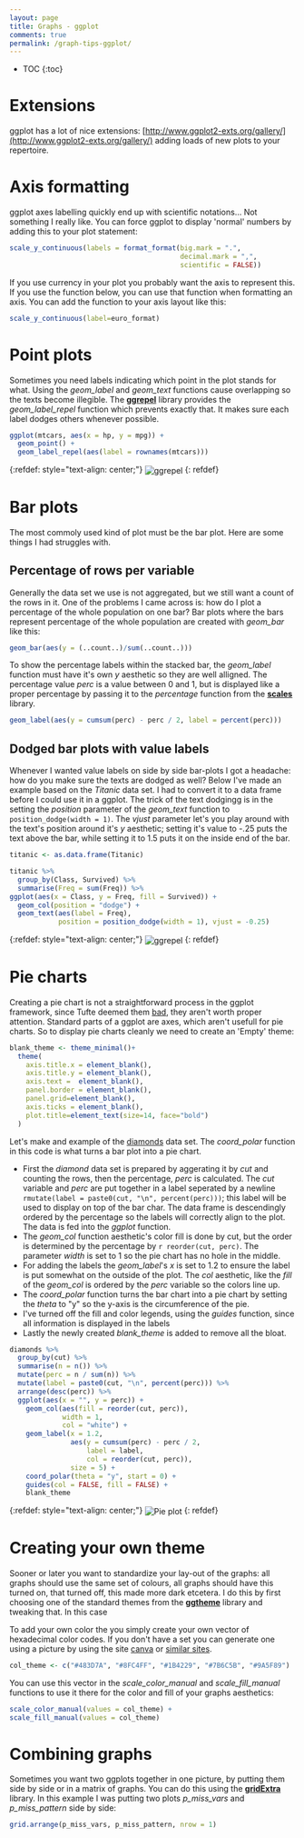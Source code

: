 ```yaml
---
layout: page
title: Graphs - ggplot
comments: true
permalink: /graph-tips-ggplot/
---
```


* TOC
{:toc}

# Extensions 

ggplot has a lot of nice extensions: [http://www.ggplot2-exts.org/gallery/](http://www.ggplot2-exts.org/gallery/) adding loads of new plots to your repertoire.

# Axis formatting

ggplot axes labelling quickly end up with scientific notations... Not something I really like. You can force ggplot to display 'normal' numbers by adding this to your plot statement:

```r
scale_y_continuous(labels = format_format(big.mark = ".",
                                          decimal.mark = ",",
                                          scientific = FALSE))
```

If you use currency in your plot you probably want the axis to represent this. If you use the function below, you can use that function when formatting an axis. You can add the function to your axis layout like this:

```r
scale_y_continuous(label=euro_format)
```

# Point plots

Sometimes you need labels indicating which point in the plot stands for what. Using the _geom_label_ and _geom_text_ functions cause overlapping so the texts become illegible. The **[ggrepel](https://cran.r-project.org/web/packages/ggrepel/vignettes/ggrepel.html)** library provides the _geom_label_repel_ function which prevents exactly that. It makes sure each label dodges others whenever possible.
```r
ggplot(mtcars, aes(x = hp, y = mpg)) +
  geom_point() +
  geom_label_repel(aes(label = rownames(mtcars))) 
```

{:refdef: style="text-align: center;"}
<img src="/_pages/snippets-and-tips/graphs/ggrepel.png" alt="ggrepel" align="center"/>
{: refdef}

# Bar plots

The most commoly used kind of plot must be the bar plot. Here are some things I had struggles with.

## Percentage of rows per variable

Generally the data set we use is not aggregated, but we still want a count of the rows in it. One of the problems I came across is: how do I plot a percentage of the whole population on one bar? Bar plots where the bars represent percentage of the whole population are created with _geom_bar_ like this:
```r
geom_bar(aes(y = (..count..)/sum(..count..)))
```
To show the percentage labels within the stacked bar, the _geom_label_ function must have it's own _y_ aesthetic so they are well alligned. The percentage value _perc_ is a value between 0 and 1, but is displayed like a proper percentage by passing it to the _percentage_ function from the **[scales](https://www.rdocumentation.org/packages/scales)** library.
```r
geom_label(aes(y = cumsum(perc) - perc / 2, label = percent(perc))) 
```
## Dodged bar plots with value labels

Whenever I wanted value labels on side by side bar-plots I got a headache: how do you make sure the texts are dodged as well? Below I've made an example based on the _Titanic_ data set. I had to convert it to a data frame before I could use it in a ggplot. The trick of the text dodgingg is in the setting the _position_ parameter of the _geom_text_ function to ```position_dodge(width = 1)```. The _vjust_ parameter let's you play around with the text's position around it's _y_ aesthetic; setting it's value to -.25 puts the text above the bar, while setting it to 1.5 puts it on the inside end of the bar.
```r
titanic <- as.data.frame(Titanic)

titanic %>% 
  group_by(Class, Survived) %>% 
  summarise(Freq = sum(Freq)) %>% 
ggplot(aes(x = Class, y = Freq, fill = Survived)) + 
  geom_col(position = "dodge") +
  geom_text(aes(label = Freq), 
            position = position_dodge(width = 1), vjust = -0.25)
```

{:refdef: style="text-align: center;"}
<img src="/_pages/snippets-and-tips/graphs/bar-plot-dodge.png" alt="ggrepel" align="center"/>
{: refdef}

# Pie charts

Creating a pie chart is not a straightforward process in the ggplot framework, since Tufte deemed them [bad](http://speakingppt.com/2013/03/18/why-tufte-is-flat-out-wrong-about-pie-charts/), they aren't worth proper attention. Standard parts of a ggplot are axes, which aren't usefull for pie charts. So to display pie charts cleanly we need to create an  'Empty' theme:
```r
blank_theme <- theme_minimal()+
  theme(
    axis.title.x = element_blank(),
    axis.title.y = element_blank(),
    axis.text =  element_blank(),
    panel.border = element_blank(),
    panel.grid=element_blank(),
    axis.ticks = element_blank(),
    plot.title=element_text(size=14, face="bold")
  )
```
Let's make and example of the [diamonds](http://ggplot2.tidyverse.org/reference/diamonds.html) data set. The _coord_polar_ function in this code is what turns a bar plot into a pie chart. 

* First the _diamond_ data set is prepared by aggerating it by _cut_ and counting the rows, then the percentage, _perc_ is calculated. The _cut_ variable and _perc_ are put together in a label seperated by a newline ```rmutate(label = paste0(cut, "\n", percent(perc)))```; this label will be used to display on top of the bar char. The data frame is descendingly ordered by the percentage so the labels will correctly align to the plot. The data is fed into the _ggplot_ function. 
* The _geom_col_ function aesthetic's color fill is done by cut, but the order is determined by the percentage by ```r reorder(cut, perc)```. The parameter _width_ is set to 1 so the pie chart has no hole in the middle. 
* For adding the labels the _geom_label_'s _x_ is set to 1.2 to ensure the label is put somewhat on the outside of the plot. The _col_ aesthetic, like the _fill_ of the _geom_col_ is ordered by the _perc_ variable so the colors line up. 
* The _coord_polar_ function turns the bar chart into a pie chart by setting the _theta_ to "y" so the y-axis is the circumference of the pie.
* I've turned off the fill and color legends, using the _guides_ function, since all information is displayed in the labels
* Lastly the newly created _blank_theme_ is added to remove all the bloat.

```r
diamonds %>% 
  group_by(cut) %>% 
  summarise(n = n()) %>% 
  mutate(perc = n / sum(n)) %>% 
  mutate(label = paste0(cut, "\n", percent(perc))) %>% 
  arrange(desc(perc)) %>%
  ggplot(aes(x = "", y = perc)) +
    geom_col(aes(fill = reorder(cut, perc)), 
             width = 1, 
             col = "white") + 
    geom_label(x = 1.2,
               aes(y = cumsum(perc) - perc / 2,
                   label = label, 
                   col = reorder(cut, perc)), 
               size = 5) +
    coord_polar(theta = "y", start = 0) +
    guides(col = FALSE, fill = FALSE) +
    blank_theme
```
{:refdef: style="text-align: center;"}
<img src="/_pages/snippets-and-tips/graphs/pie-plot.png" alt="Pie plot" align="center"/>
{: refdef}

# Creating your own theme

Sooner or later you want to standardize your lay-out of the graphs: all graphs should use the same set of colours, all graphs should have this turned on, that turned off, this made more dark etcetera. I do this by first choosing one of the standard themes from the **[ggtheme](http://ggplot2.tidyverse.org/reference/ggtheme.html)** library and tweaking that. In this case

To add your own color the you simply create your own vector of hexadecimal color codes. If you don't have a set you can generate one using a picture by using the site [canva](https://www.canva.com/color-palette/) or [similar sites](https://www.google.nl/search?q=creating+color+theme+from+picture).
```r
col_theme <- c("#483D7A", "#8FC4FF", "#1B4229", "#7B6C5B", "#9A5F89")
```
You can use this vector in the _scale_color_manual_ and _scale_fill_manual_ functions to use it there for the color and fill of your graphs aesthetics:
```r
scale_color_manual(values = col_theme) +
scale_fill_manual(values = col_theme)
```

# Combining graphs

Sometimes you want two ggplots together in one picture, by putting them side by side or in a matrix of graphs. You can do this using the **[gridExtra](https://cran.r-project.org/web/packages/gridExtra/vignettes/arrangeGrob.html)** library. In this example I was putting two plots _p_miss_vars_ and _p_miss_pattern_ side by side:
```r
grid.arrange(p_miss_vars, p_miss_pattern, nrow = 1)
```
